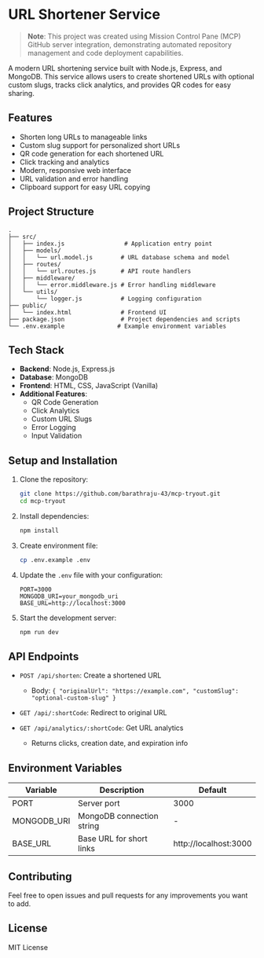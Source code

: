 # URL Shortener Service

> **Note**: This project was created using Mission Control Pane (MCP) GitHub server integration, demonstrating automated repository management and code deployment capabilities.

A modern URL shortening service built with Node.js, Express, and MongoDB. This service allows users to create shortened URLs with optional custom slugs, tracks click analytics, and provides QR codes for easy sharing.

## Features

- Shorten long URLs to manageable links
- Custom slug support for personalized short URLs
- QR code generation for each shortened URL
- Click tracking and analytics
- Modern, responsive web interface
- URL validation and error handling
- Clipboard support for easy URL copying

## Project Structure

```
.
├── src/
│   ├── index.js                 # Application entry point
│   ├── models/
│   │   └── url.model.js        # URL database schema and model
│   ├── routes/
│   │   └── url.routes.js       # API route handlers
│   ├── middleware/
│   │   └── error.middleware.js # Error handling middleware
│   └── utils/
│       └── logger.js           # Logging configuration
├── public/
│   └── index.html              # Frontend UI
├── package.json                # Project dependencies and scripts
└── .env.example               # Example environment variables
```

## Tech Stack

- **Backend**: Node.js, Express.js
- **Database**: MongoDB
- **Frontend**: HTML, CSS, JavaScript (Vanilla)
- **Additional Features**:
  - QR Code Generation
  - Click Analytics
  - Custom URL Slugs
  - Error Logging
  - Input Validation

## Setup and Installation

1. Clone the repository:
   ```bash
   git clone https://github.com/barathraju-43/mcp-tryout.git
   cd mcp-tryout
   ```

2. Install dependencies:
   ```bash
   npm install
   ```

3. Create environment file:
   ```bash
   cp .env.example .env
   ```

4. Update the `.env` file with your configuration:
   ```env
   PORT=3000
   MONGODB_URI=your_mongodb_uri
   BASE_URL=http://localhost:3000
   ```

5. Start the development server:
   ```bash
   npm run dev
   ```

## API Endpoints

- `POST /api/shorten`: Create a shortened URL
  - Body: `{ "originalUrl": "https://example.com", "customSlug": "optional-custom-slug" }`

- `GET /api/:shortCode`: Redirect to original URL

- `GET /api/analytics/:shortCode`: Get URL analytics
  - Returns clicks, creation date, and expiration info

## Environment Variables

| Variable     | Description                | Default               |
|-------------|----------------------------|----------------------|
| PORT        | Server port                | 3000                 |
| MONGODB_URI | MongoDB connection string  | -                    |
| BASE_URL    | Base URL for short links   | http://localhost:3000|

## Contributing

Feel free to open issues and pull requests for any improvements you want to add.

## License

MIT License